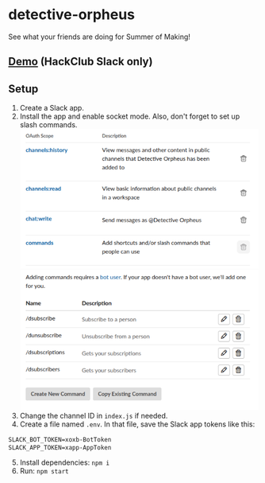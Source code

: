 # detective-orpheus
See what your friends are doing for Summer of Making!

## [Demo](https://hackclub.slack.com/archives/D093C9K3QNA) (HackClub Slack only)

## Setup
1. Create a Slack app.
2. Install the app and enable socket mode. Also, don't forget to set up slash commands.
![](images/2025-06-29-11-42-49.png)
![](images/2025-06-29-11-45-51.png)
3. Change the channel ID in `index.js` if needed.
4. Create a file named `.env`. In that file, save the Slack app tokens like this:
```
SLACK_BOT_TOKEN=xoxb-BotToken
SLACK_APP_TOKEN=xapp-AppToken
```
5. Install dependencies: `npm i`
6. Run: `npm start`